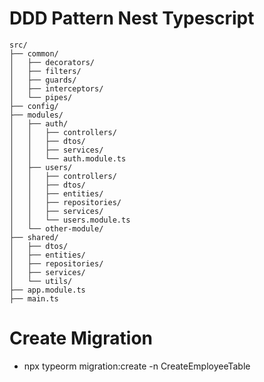 # DDD Pattern Nest Typescript
    src/
    ├── common/
    │   ├── decorators/
    │   ├── filters/
    │   ├── guards/
    │   ├── interceptors/
    │   └── pipes/
    ├── config/
    ├── modules/
    │   ├── auth/
    │   │   ├── controllers/
    │   │   ├── dtos/
    │   │   ├── services/
    │   │   └── auth.module.ts
    │   ├── users/
    │   │   ├── controllers/
    │   │   ├── dtos/
    │   │   ├── entities/
    │   │   ├── repositories/
    │   │   ├── services/
    │   │   └── users.module.ts
    │   └── other-module/
    ├── shared/
    │   ├── dtos/
    │   ├── entities/
    │   ├── repositories/
    │   ├── services/
    │   └── utils/
    ├── app.module.ts
    ├── main.ts



# Create Migration
- npx typeorm migration:create -n CreateEmployeeTable
